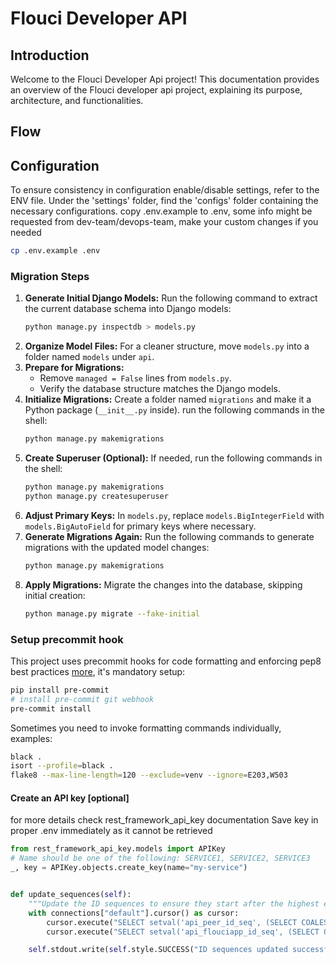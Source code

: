 # Flouci Developer API

## Introduction
Welcome to the Flouci Developer Api  project!
This documentation provides an overview of the Flouci developer api project, explaining its purpose, architecture, and functionalities.

## Flow


## Configuration
To ensure consistency in configuration enable/disable settings, refer to the ENV file.
Under the 'settings' folder, find the 'configs' folder containing the necessary configurations.
copy .env.example to .env, some info might be requested from dev-team/devops-team, make your custom changes if you needed
```sh
cp .env.example .env
```
### Migration Steps
1. **Generate Initial Django Models:**
   Run the following command to extract the current database schema into Django models:
   ```sh
   python manage.py inspectdb > models.py
   ```
2. **Organize Model Files:**
   For a cleaner structure, move `models.py` into a folder named `models` under `api`.
3. **Prepare for Migrations:**
   - Remove `managed = False` lines from `models.py`.
   - Verify the database structure matches the Django models.
4. **Initialize Migrations:**
   Create a folder named `migrations` and make it a Python package (`__init__.py` inside).
   run the following commands in the shell:
   ```sh
   python manage.py makemigrations
   ```
5. **Create Superuser (Optional):**
   If needed, run the following commands in the shell:
   ```sh
   python manage.py makemigrations
   python manage.py createsuperuser
   ```
6. **Adjust Primary Keys:**
   In `models.py`, replace `models.BigIntegerField` with `models.BigAutoField` for primary keys where necessary.
7. **Generate Migrations Again:**
   Run the following commands to generate migrations with the updated model changes:
   ```sh
   python manage.py makemigrations
   ```
8. **Apply Migrations:**
   Migrate the changes into the database, skipping initial creation:
   ```sh
   python manage.py migrate --fake-initial
   ```


### Setup precommit hook
This project uses precommit hooks for code formatting and enforcing pep8 best practices [more](https://pre-commit.com), it's mandatory setup:
```sh
pip install pre-commit
# install pre-commit git webhook
pre-commit install
```
Sometimes you need to invoke formatting commands individually, examples:
```sh
black .
isort --profile=black .
flake8 --max-line-length=120 --exclude=venv --ignore=E203,W503
```

#### Create an API key  [optional]

for more details check rest_framework_api_key documentation
Save key in proper .env immediately as it cannot be retrieved

```python
from rest_framework_api_key.models import APIKey
# Name should be one of the following: SERVICE1, SERVICE2, SERVICE3
_, key = APIKey.objects.create_key(name="my-service")
```


```python

def update_sequences(self):
    """Update the ID sequences to ensure they start after the highest existing ID."""
    with connections["default"].cursor() as cursor:
        cursor.execute("SELECT setval('api_peer_id_seq', (SELECT COALESCE(MAX(id), 1) FROM api_peer) + 1)")
        cursor.execute("SELECT setval('api_flouciapp_id_seq', (SELECT COALESCE(MAX(id), 1) FROM api_flouciapp) + 1)")

    self.stdout.write(self.style.SUCCESS("ID sequences updated successfully!"))
```
